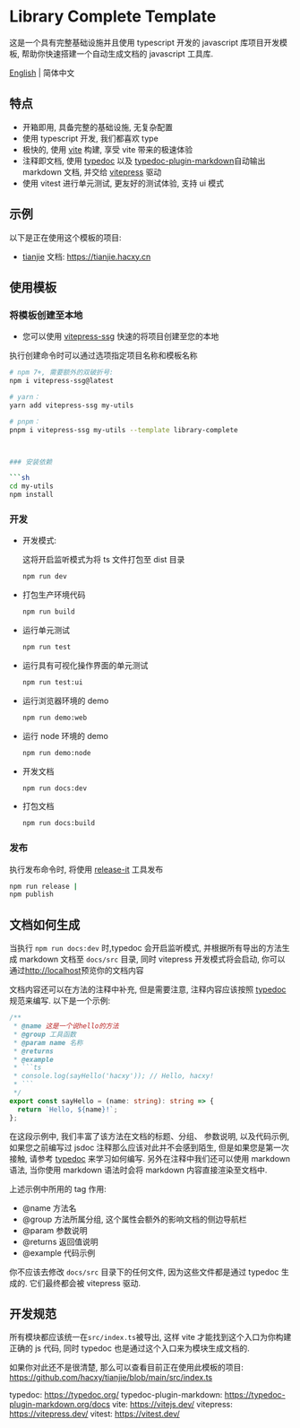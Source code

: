 # Library Complete Template

这是一个具有完整基础设施并且使用 typescript 开发的 javascript 库项目开发模板, 帮助你快速搭建一个自动生成文档的 javascript 工具库.

[English](./README.md) | 简体中文

## 特点

- 开箱即用, 具备完整的基础设施, 无复杂配置
- 使用 typescript 开发, 我们都喜欢 type
- 极快的, 使用 [vite](https://vitejs.dev/) 构建, 享受 vite 带来的极速体验
- 注释即文档, 使用 [typedoc](https://typedoc.org/) 以及 [typedoc-plugin-markdown](https://typedoc-plugin-markdown.org/)自动输出 markdown 文档, 并交给 [vitepress](https://vitepress.dev/) 驱动
- 使用 vitest 进行单元测试, 更友好的测试体验, 支持 ui 模式

## 示例

以下是正在使用这个模板的项目:

- [tianjie](https://github.com/hacxy/tianjie) 文档: <https://tianjie.hacxy.cn>

## 使用模板

### 将模板创建至本地

- 您可以使用 [vitepress-ssg](https://github.com/hacxy/vitepress-ssg) 快速的将项目创建至您的本地

执行创建命令时可以通过选项指定项目名称和模板名称

```sh
# npm 7+, 需要额外的双破折号:
npm i vitepress-ssg@latest 

# yarn：
yarn add vitepress-ssg my-utils 

# pnpm：
pnpm i vitepress-ssg my-utils --template library-complete



### 安装依赖

```sh
cd my-utils
npm install
```

### 开发

- 开发模式:

  这将开启监听模式为将 ts 文件打包至 dist 目录

  ```sh
  npm run dev
  ```

- 打包生产环境代码

  ```sh
  npm run build
  ```

- 运行单元测试

  ```sh
  npm run test
  ```

- 运行具有可视化操作界面的单元测试

  ```sh
  npm run test:ui
  ```

- 运行浏览器环境的 demo

  ```sh
  npm run demo:web
  ```

- 运行 node 环境的 demo

  ```sh
  npm run demo:node
  ```

- 开发文档

  ```sh
  npm run docs:dev
  ```

- 打包文档

  ```sh
  npm run docs:build
  ```

### 发布

执行发布命令时, 将使用 [release-it](https://github.com/release-it/release-it) 工具发布

```sh
npm run release |
npm publish    
```

## 文档如何生成

当执行 `npm run docs:dev` 时,typedoc 会开启监听模式, 并根据所有导出的方法生成 markdown 文档至 `docs/src` 目录, 同时 vitepress 开发模式将会启动, 你可以通过<http://localhost>预览你的文档内容

文档内容还可以在方法的注释中补充, 但是需要注意, 注释内容应该按照 [typedoc](https://typedoc.org/guides/overview/) 规范来编写. 以下是一个示例:

````ts
/**
 * @name 这是一个说hello的方法
 * @group 工具函数
 * @param name 名称
 * @returns
 * @example
 * ```ts
 * console.log(sayHello('hacxy')); // Hello, hacxy!
 * ```
 */
export const sayHello = (name: string): string => {
  return `Hello, ${name}!`;
};
````

在这段示例中, 我们丰富了该方法在文档的标题、分组、 参数说明, 以及代码示例, 如果您之前编写过 jsdoc 注释那么应该对此并不会感到陌生, 但是如果您是第一次接触, 请参考 [typedoc](https://typedoc.org/guides/overview/) 来学习如何编写.
另外在注释中我们还可以使用 markdown 语法, 当你使用 markdown 语法时会将 markdown 内容直接渲染至文档中.

上述示例中所用的 tag 作用:

- @name 方法名
- @group 方法所属分组, 这个属性会额外的影响文档的侧边导航栏
- @param 参数说明
- @returns 返回值说明
- @example 代码示例

你不应该去修改 `docs/src` 目录下的任何文件, 因为这些文件都是通过 typedoc 生成的. 它们最终都会被 vitepress 驱动.

## 开发规范

所有模块都应该统一在`src/index.ts`被导出, 这样 vite 才能找到这个入口为你构建正确的 js 代码, 同时 typedoc 也是通过这个入口来为模块生成文档的.

如果你对此还不是很清楚, 那么可以查看目前正在使用此模板的项目: <https://github.com/hacxy/tianjie/blob/main/src/index.ts>

typedoc: https://typedoc.org/
typedoc-plugin-markdown: https://typedoc-plugin-markdown.org/docs
vite: https://vitejs.dev/
vitepress: https://vitepress.dev/
vitest: https://vitest.dev/
